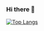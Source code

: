 ### Hi there 👋

<a href="https://github.com/anuraghazra/github-readme-stats">
  <img align="center" src="https://github-readme-stats.vercel.app/api/top-langs/?username=Zexas1990&hide=G-code&theme=radical&langs_count=6" alt="Top Langs"/>
